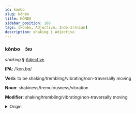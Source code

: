 ```yaml
---
id: kônbo
slug: kônbo
title: KÔNBO
sidebar_position: 189
tags: [kônbo, Adjective, Indo-Iranian]
description: shaking § Adjective
---
```


### kônbo&emsp;<span kind="abugida">ɔ̃ıʋ</span>

*shaking* **§** [Adjective](../../tags/Adjective)

**IPA**: /ˈkon.bɑ/

**Verb**: to be shaking/trembling/vibrating/non-traversally moving

**Noun**: shakiness/tremulousness/vibration

**Modifier**: shaking/trembling/vibrating/non-traversally moving

<details>
    <summary>Origin</summary>
    Assamese কঁপা kõpa /kɔ̃pa/<br/>
    <em>Indo-Iranian Language Family</em>
</details>